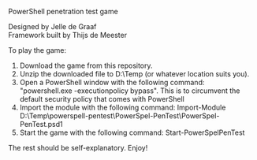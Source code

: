 PowerShell penetration test game  
  
Designed by Jelle de Graaf  
Framework built by Thijs de Meester  

To play the game:  
1) Download the game from this repository.  
2) Unzip the downloaded file to D:\Temp (or whatever location suits you).  
3) Open a PowerShell window with the following command: "powershell.exe -executionpolicy bypass". This is to circumvent the default security policy that comes with PowerShell
4) Import the module with the following command: Import-Module D:\Temp\powerspell-pentest\PowerSpel-PenTest\PowerSpel-PenTest.psd1  
5) Start the game with the following command: Start-PowerSpelPenTest  

The rest should be self-explanatory. Enjoy!
